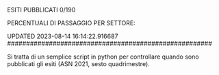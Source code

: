 ESITI PUBBLICATI 0/190 

PERCENTUALI DI PASSAGGIO PER SETTORE:

UPDATED 2023-08-14 16:14:22.916687
###################################################### 

Si tratta di un semplice script in python per controllare quando sono pubblicati gli esiti (ASN 2021, sesto quadrimestre).

